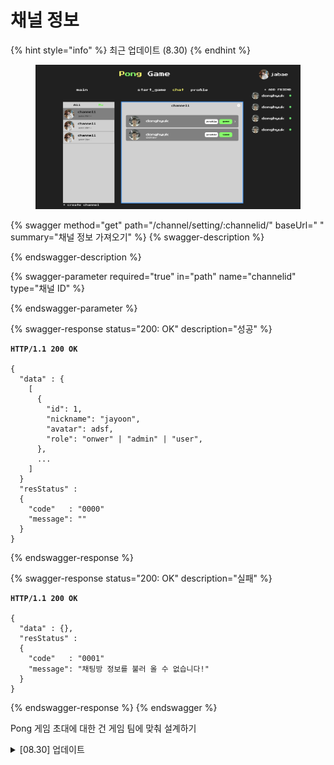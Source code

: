 # 채널 정보

{% hint style="info" %}
최근 업데이트 (8.30)
{% endhint %}

<figure><img src="../../.gitbook/assets/image (28).png" alt=""><figcaption></figcaption></figure>

{% swagger method="get" path="/channel/setting/:channelid/" baseUrl=" " summary="채널 정보 가져오기" %}
{% swagger-description %}

{% endswagger-description %}

{% swagger-parameter required="true" in="path" name="channelid" type="채널 ID" %}

{% endswagger-parameter %}

{% swagger-response status="200: OK" description="성공" %}
<pre class="language-json"><code class="lang-json"><strong>HTTP/1.1 200 OK
</strong>
{ 
  "data" : {
    [
      {
        "id": 1,
        "nickname": "jayoon",
        "avatar": adsf,
        "role": "onwer" | "admin" | "user",
      },
      ...
    ]
  }
  "resStatus" :
  {
    "code"   : "0000"
    "message": ""
  }
}
</code></pre>
{% endswagger-response %}

{% swagger-response status="200: OK" description="실패" %}
<pre class="language-json"><code class="lang-json"><strong>HTTP/1.1 200 OK
</strong>
{ 
  "data" : {},
  "resStatus" :
  {
    "code"   : "0001"
    "message": "채팅방 정보를 불러 올 수 없습니다!"
  }
}
</code></pre>
{% endswagger-response %}
{% endswagger %}

Pong 게임 초대에 대한 건 게임 팀에 맞춰 설계하기

<details>

<summary>[08.30] 업데이트</summary>

&#x20;\-채널 정보 가져오기명 API 리소스 오타 수정 chnnel -> channel

</details>
